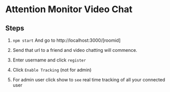 # Attention Monitor Video Chat

## Steps

1. `npm start` And go to http://localhost:3000/[roomid]

2. Send that url to a friend and video chatting will commence.

3. Enter username and click `register`

4. Click `Enable Tracking` (not for admin)

5. For admin user click show to `see` real time tracking of all your connected user
